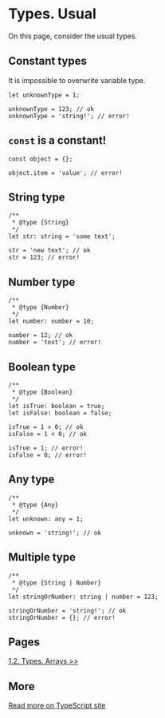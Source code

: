 # Types. Usual

On this page, consider the usual types.

## Constant types

It is impossible to overwrite variable type. 

```TS
let unknownType = 1;

unknownType = 123; // ok
unknownType = 'string!'; // error!
```

## `const` is a constant!

```TS
const object = {};

object.item = 'value'; // error!
```

## String type

```TS
/**
 * @type {String}
 */
let str: string = 'some text';

str = 'new text'; // ok
str = 123; // error!
```

## Number type

```TS
/**
 * @type {Number}
 */
let number: number = 10;

number = 12; // ok
number = 'text'; // error!
```

## Boolean type

```TS
/**
 * @type {Boolean}
 */
let isTrue: boolean = true;
let isFalse: boolean = false;

isTrue = 1 > 0; // ok
isFalse = 1 < 0; // ok

isTrue = 1; // error!
isFalse = 0; // error!
```

## Any type

```TS
/**
 * @type {Any}
 */
let unknown: any = 1;

unknown = 'string!'; // ok
```

## Multiple type

```TS
/**
 * @type {String | Number}
 */
let stringOrNumber: string | number = 123;

stringOrNumber = 'string!'; // ok
stringOrNumber = {}; // error!
```

## Pages

[1.2. Types. Arrays >>](https://github.com/BrooonS/TypeScript-presentation/blob/master/presentation/1.2.%20Types.%20Arrays.md)

## More

[Read more on TypeScript site](https://www.typescriptlang.org/docs/handbook/basic-types.html)
